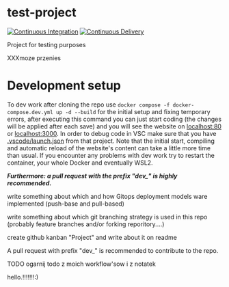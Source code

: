 # test-project
[![Continuous Integration](https://github.com/JakubSzuber/test-project/workflows/CI/badge.svg)](https://github.com/JakubSzuber/test-project/actions/workflows/integration.yml)
[![Continuous Delivery](https://github.com/JakubSzuber/test-project/workflows/CD/badge.svg)](https://github.com/JakubSzuber/test-project/actions/workflows/delivery.yml)


Project for testing purposes

XXXmoze przenies
<h1>Development setup</h1>

To dev work after cloning the repo use `docker compose -f docker-compose.dev.yml up -d --build` for the initial setup and fixing temporary errors, after executing this 
command you can just start coding (the changes will be applied after each save) and you will see the website on [localhost:80](http://localhost:80) or [localhost:3000](http://localhost:3000). 
In order to debug code in VSC make sure that you have [.vscode/launch.json](https://github.com/JakubSzuber/test-project/blob/main/.vscode/launch.json) from that project. 
Note that the initial start, compiling and automatic reload of the website's content can take a little more time than usual. If you encounter any problems with dev 
work try to restart the container, your whole Docker and eventually WSL2.

***Furthermore: a pull request with the prefix "dev_" is highly recommended.***

write something about which and how Gitops deployment models ware implemented (push-base and pull-based)

write something about which git branching strategy is used in this repo (probably feature branches and/or forking reporitory....)

create github kanban "Project" and write about it on readme

A pull request with prefix "dev_" is recommended to contribute to the repo.

TODO ogarnij todo z moich workflow'sow i z notatek

hello.!!!!!!!:)
